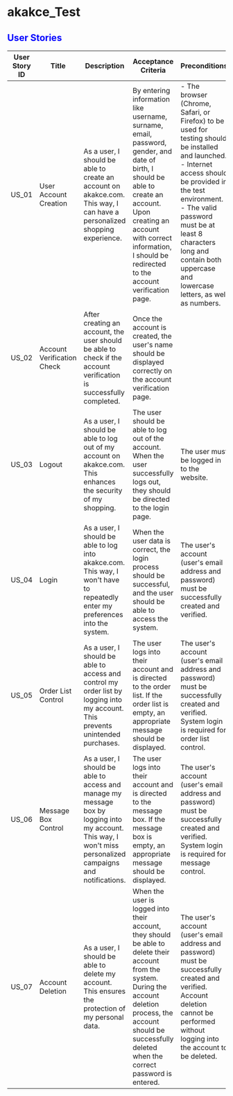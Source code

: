 # akakce_Test

## <span style="color:blue">User Stories</span>

| User Story ID | Title | Description | Acceptance Criteria | Preconditions |
| --- | --- | --- | --- | --- |
| US_01 | User Account Creation | As a user, I should be able to create an account on akakce.com. This way, I can have a personalized shopping experience. | By entering information like username, surname, email, password, gender, and date of birth, I should be able to create an account. Upon creating an account with correct information, I should be redirected to the account verification page. | - The browser (Chrome, Safari, or Firefox) to be used for testing should be installed and launched. - Internet access should be provided in the test environment. - The valid password must be at least 8 characters long and contain both uppercase and lowercase letters, as well as numbers. |
| US_02 | Account Verification Check | After creating an account, the user should be able to check if the account verification is successfully completed. | Once the account is created, the user's name should be displayed correctly on the account verification page. |  |
| US_03 | Logout | As a user, I should be able to log out of my account on akakce.com. This enhances the security of my shopping. | The user should be able to log out of the account. When the user successfully logs out, they should be directed to the login page. | The user must be logged in to the website. |
| US_04 | Login | As a user, I should be able to log into akakce.com. This way, I won't have to repeatedly enter my preferences into the system. | When the user data is correct, the login process should be successful, and the user should be able to access the system. | The user's account (user's email address and password) must be successfully created and verified. |
| US_05 | Order List Control | As a user, I should be able to access and control my order list by logging into my account. This prevents unintended purchases. | The user logs into their account and is directed to the order list. If the order list is empty, an appropriate message should be displayed. | The user's account (user's email address and password) must be successfully created and verified. System login is required for order list control. |
| US_06 | Message Box Control | As a user, I should be able to access and manage my message box by logging into my account. This way, I won't miss personalized campaigns and notifications. | The user logs into their account and is directed to the message box. If the message box is empty, an appropriate message should be displayed. | The user's account (user's email address and password) must be successfully created and verified. System login is required for message control. |
| US_07 | Account Deletion | As a user, I should be able to delete my account. This ensures the protection of my personal data. | When the user is logged into their account, they should be able to delete their account from the system. During the account deletion process, the account should be successfully deleted when the correct password is entered. | The user's account (user's email address and password) must be successfully created and verified. Account deletion cannot be performed without logging into the account to be deleted. |


